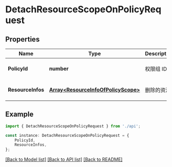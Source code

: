 # DetachResourceScopeOnPolicyRequest


## Properties

Name | Type | Description | Notes
------------ | ------------- | ------------- | -------------
**PolicyId** | **number** | 权限组 ID | [optional] [default to undefined]
**ResourceInfos** | [**Array&lt;ResourceInfoOfPolicyScope&gt;**](ResourceInfoOfPolicyScope.md) | 删除的资源 | [optional] [default to undefined]

## Example

```typescript
import { DetachResourceScopeOnPolicyRequest } from './api';

const instance: DetachResourceScopeOnPolicyRequest = {
    PolicyId,
    ResourceInfos,
};
```

[[Back to Model list]](../README.md#documentation-for-models) [[Back to API list]](../README.md#documentation-for-api-endpoints) [[Back to README]](../README.md)
